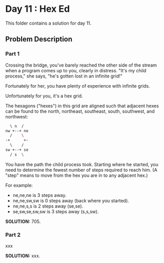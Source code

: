 # Day 11 : Hex Ed

This folder contains a solution for day 11.

## Problem Description

### Part 1

Crossing the bridge, you've barely reached the other side of the stream when a program comes up to you, clearly in distress. "It's my child process," she says, "he's gotten lost in an infinite grid!"

Fortunately for her, you have plenty of experience with infinite grids.

Unfortunately for you, it's a hex grid.

The hexagons ("hexes") in this grid are aligned such that adjacent hexes can be found to the north, northeast, southeast, south, southwest, and northwest:

```bash
  \ n  /
nw +--+ ne
  /    \
-+      +-
  \    /
sw +--+ se
  / s  \
```

You have the path the child process took. Starting where he started, you need to determine the fewest number of steps required to reach him. (A "step" means to move from the hex you are in to any adjacent hex.)

For example:

  * ne,ne,ne is 3 steps away.
  * ne,ne,sw,sw is 0 steps away (back where you started).
  * ne,ne,s,s is 2 steps away (se,se).
  * se,sw,se,sw,sw is 3 steps away (s,s,sw).


**SOLUTION:** 705.

### Part 2

xxx


**SOLUTION:** xxx.
